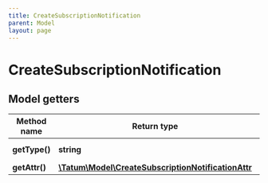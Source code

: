 ```yaml
---
title: CreateSubscriptionNotification
parent: Model
layout: page
---
```


# CreateSubscriptionNotification

## Model getters

Method name | Return type | Description | Notes
------------ | ------------- | ------------- | -------------
**getType()** | **string** | Type of the subscription. | ex.: `ADDRESS_TRANSACTION`
**getAttr()** | [**\Tatum\Model\CreateSubscriptionNotificationAttr**](../CreateSubscriptionNotificationAttr) |  | ex.: `null`


